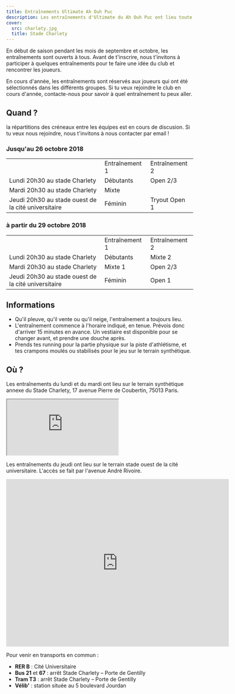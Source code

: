 ```yaml
---
title: Entraînements Ultimate Ah Ouh Puc
description: Les entraînements d'Ultimate du Ah Ouh Puc ont lieu toute l'année sans interruption au stade Charlety et au stade ouest de la cité universitaire dans le sud de Paris.
cover:
  src: charlety.jpg
  title: Stade Charlety
---
```


En début de saison pendant les mois de septembre et octobre, les entraînements sont ouverts à tous. Avant de t'inscrire, nous t'invitons à participer à quelques entraînements pour te faire une idée du club et rencontrer les joueurs.

En cours d'année, les entraînements sont réservés aux joueurs qui ont été sélectionnés dans les différents groupes. Si tu veux rejoindre le club en cours d'année, contacte-nous pour savoir à quel entraînement tu peux aller.

## Quand&nbsp;?

la répartitions des créneaux entre les équipes est en cours de discusion.
Si tu veux nous rejoindre, nous t'invitons à nous contacter par email !

### Jusqu'au 26 octobre 2018

<table>
  <tr>
    <td></td>
    <td>Entraînement 1</td>
    <td>Entraînement 2</td>
  </tr>
  <tr>
    <td>Lundi 20h30 au stade Charlety</td>
    <td>Débutants</td>
    <td>Open 2/3</td>
  </tr>
  <tr>
    <td>Mardi 20h30 au stade Charlety</td>
    <td colspan="2">Mixte</td>
  </tr>
  <tr>
    <td>Jeudi 20h30 au stade ouest de la cité universitaire</td>
    <td>Féminin</td>
    <td>Tryout Open 1</td>
  </tr>
</table>

### à partir du 29 octobre 2018

<table>
  <tr>
    <td></td>
    <td>Entraînement 1</td>
    <td>Entraînement 2</td>
  </tr>
  <tr>
    <td>Lundi 20h30 au stade Charlety</td>
    <td>Débutants</td>
    <td>Mixte 2</td>
  </tr>
  <tr>
    <td>Mardi 20h30 au stade Charlety</td>
    <td>Mixte 1</td>
    <td>Open 2/3</td>
  </tr>
  <tr>
    <td>Jeudi 20h30 au stade ouest de la cité universitaire</td>
    <td>Féminin</td>
    <td>Open 1</td>
  </tr>
</table>

## Informations

* Qu'il pleuve, qu'il vente ou qu'il neige, l'entraînement a toujours lieu.
* L'entraînement commence à l'horaire indiqué, en tenue. Prévois donc d'arriver 15 minutes en avance. Un vestiaire est disponible pour se changer avant, et prendre une douche après.
* Prends tes running pour la partie physique sur la piste d'athlétisme, et tes crampons moulés ou stabilisés pour le jeu sur le terrain synthétique.

## Où&nbsp;?

<p itemscope itemtype="http://schema.org/StadiumOrArena">Les entraînements du lundi et du mardi ont lieu sur le terrain synthétique annexe du <span itemprop="name">Stade Charlety</span>, <span itemprop="address" itemscope itemtype="http://schema.org/PostalAddress"><span itemprop="streetAddress">17 avenue Pierre de Coubertin</span>, <span itemprop="postalCode">75013</span> <span itemprop="addressLocality">Paris</span></span>. </p>


<iframe id="charlety" src="https://www.google.com/maps/embed?pb=!1m14!1m8!1m3!1d2627.0851737938037!2d2.34429935!3d48.818436299999995!3m2!1i1024!2i768!4f13.1!3m3!1m2!1s0x47e6719e53149097%3A0x1d31aa0c9b73fd5!2s17+Avenue+Pierre+de+Coubertin!5e0!3m2!1sen!2s!4v1395597209687"></iframe>

<p itemscope itemtype="http://schema.org/StadiumOrArena">Les entraînements du
jeudi ont lieu sur le terrain stade ouest de la cité universitaire. L'accès se
fait par l'avenue André Rivoire.
</p>


<iframe src="https://www.google.com/maps/embed?pb=!1m18!1m12!1m3!1d1313.511257225524!2d2.3299169582910815!3d48.81963186087285!2m3!1f0!2f0!3f0!3m2!1i1024!2i768!4f13.1!3m3!1m2!1s0x47e671a63b6a4c6f%3A0xd5ab8a3826c34384!2sStade+Ouest+CIUP!5e0!3m2!1sfr!2sfr!4v1537263743348" width="600" height="450" frameborder="0" style="border:0" allowfullscreen></iframe>


<p>Pour venir en transports en commun :</p>

* **RER B** : Cité Universitaire
* **Bus 21** et **67** : arrêt Stade Charlety – Porte de Gentilly
* **Tram T3** : arrêt Stade Charlety – Porte de Gentilly
* **Vélib'** : station située au 5 boulevard Jourdan
